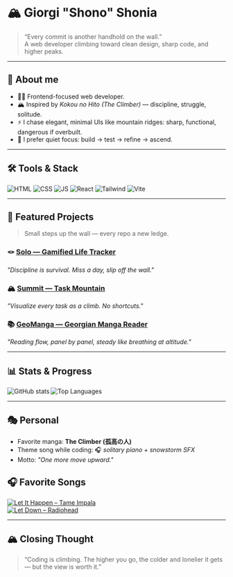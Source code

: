 <!--
  GitHub Profile README — "The Climber" inspired
  Dark minimalist, solitude + mountain aesthetics
-->

# 🏔️ Giorgi "Shono" Shonia  

> “Every commit is another handhold on the wall.”  
> A web developer climbing toward clean design, sharp code, and higher peaks.

---

## 🧗 About me
- 🧑‍💻 Frontend-focused web developer.  
- 🏔️ Inspired by *Kokou no Hito (The Climber)* — discipline, struggle, solitude.  
- ⚡ I chase elegant, minimal UIs like mountain ridges: sharp, functional, dangerous if overbuilt.  
- 🌲 I prefer quiet focus: build → test → refine → ascend.  

---

## 🛠️ Tools & Stack
![HTML](https://img.shields.io/badge/HTML5-111111?style=for-the-badge&logo=html5&logoColor=E34F26)
![CSS](https://img.shields.io/badge/CSS3-111111?style=for-the-badge&logo=css3&logoColor=1572B6)
![JS](https://img.shields.io/badge/JavaScript-111111?style=for-the-badge&logo=javascript&logoColor=F7DF1E)
![React](https://img.shields.io/badge/React-111111?style=for-the-badge&logo=react&logoColor=61DAFB)
![Tailwind](https://img.shields.io/badge/TailwindCSS-111111?style=for-the-badge&logo=tailwindcss&logoColor=38B2AC)
![Vite](https://img.shields.io/badge/Vite-111111?style=for-the-badge&logo=vite&logoColor=646CFF)

---

## 🧾 Featured Projects
> Small steps up the wall — every repo a new ledge.  

### 🪢 [Solo — Gamified Life Tracker](https://github.com/USERNAME/solo)  
*"Discipline is survival. Miss a day, slip off the wall."*

### 🏔️ [Summit — Task Mountain](https://github.com/USERNAME/summit)  
*"Visualize every task as a climb. No shortcuts."*

### 📚 [GeoManga — Georgian Manga Reader](https://github.com/USERNAME/geomanga)  
*"Reading flow, panel by panel, steady like breathing at altitude."*

---

## 📊 Stats & Progress
<img align="left" alt="GitHub stats" src="https://github-readme-stats.vercel.app/api?username=shono15&show_icons=true&hide_border=true&theme=dark&bg_color=111111&icon_color=6bb6ff&title_color=6bb6ff&text_color=c0c0c0" />
<img alt="Top Languages" src="https://github-readme-stats.vercel.app/api/top-langs/?username=shono15&layout=compact&hide_border=true&theme=dark&bg_color=111111&title_color=6bb6ff&text_color=c0c0c0" />

<br clear="left"/>

---

## 🎭 Personal
- Favorite manga: **The Climber (孤高の人)**  
- Theme song while coding: 🎧 *solitary piano + snowstorm SFX*  
- Motto: _"One more move upward."_  


## 🎧 Favorite Songs  

[![Let It Happen – Tame Impala](https://img.shields.io/badge/Spotify-Let%20It%20Happen-1DB954?logo=spotify&logoColor=white)](https://open.spotify.com/track/6K4t31amVTZDgR3sKmwUJJ)  
[![Let Down – Radiohead](https://img.shields.io/badge/Spotify-Let%20Down-1DB954?logo=spotify&logoColor=white)](https://open.spotify.com/track/3SVAN3BRByDmHOhKyIDxfC)

---

## 🏔️ Closing Thought
> “Coding is climbing. The higher you go, the colder and lonelier it gets — but the view is worth it.”
